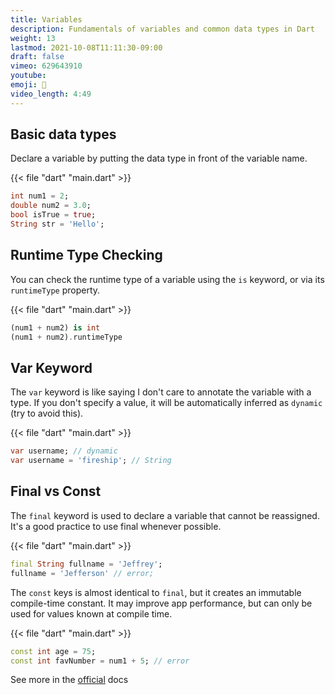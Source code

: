 ```yaml
---
title: Variables
description: Fundamentals of variables and common data types in Dart
weight: 13
lastmod: 2021-10-08T11:11:30-09:00
draft: false
vimeo: 629643910
youtube:
emoji: 🧰
video_length: 4:49
---
```


## Basic data types

Declare a variable by putting the data type in front of the variable name.

{{< file "dart" "main.dart" >}}

```dart
int num1 = 2;
double num2 = 3.0;
bool isTrue = true;
String str = 'Hello';
```

## Runtime Type Checking

You can check the runtime type of a variable using the `is` keyword, or via its `runtimeType` property.

{{< file "dart" "main.dart" >}}

```dart
(num1 + num2) is int
(num1 + num2).runtimeType
```

## Var Keyword

The `var` keyword is like saying I don't care to annotate the variable with a type. If you don't specify a value, it will be automatically inferred as `dynamic` (try to avoid this).

{{< file "dart" "main.dart" >}}

```dart
var username; // dynamic
var username = 'fireship'; // String
```

## Final vs Const

The `final` keyword is used to declare a variable that cannot be reassigned. It's a good practice to use final whenever possible.

{{< file "dart" "main.dart" >}}

```dart
final String fullname = 'Jeffrey';
fullname = 'Jefferson' // error;
```

The `const` keys is almost identical to `final`, but it creates an immutable compile-time constant. It may improve app performance, but can only be used for values known at compile time.

{{< file "dart" "main.dart" >}}

```dart
const int age = 75;
const int favNumber = num1 + 5; // error
```

See more in the [official](https://dart.dev/guides/language/language-tour#final-and-const) docs
